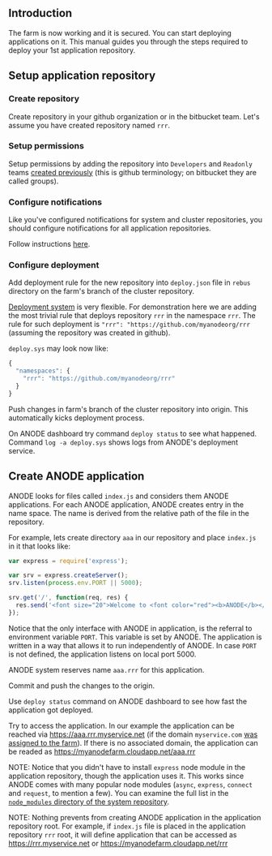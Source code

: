## Introduction

The farm is now working and it is secured. You can start deploying applications on it. This manual guides you through the steps required to deploy your 1st application repository.

## Setup application repository

### Create repository

Create repository in your github organization or in the bitbucket team. Let's assume you have created repository named ```rrr```.

### Setup permissions

Setup permissions by adding the repository into ```Developers``` and ```Readonly``` teams [created previously](https://github.com/anodejs/anodejs/blob/master/docs/SIMPLE_SETUP.md#setup-github-organization) (this is github terminology; on bitbucket they are called groups).

### Configure notifications

Like you've configured notifications for system and cluster repositories, you should configure notifications for all application repositories.

Follow instructions [here](https://github.com/anodejs/anodejs/blob/master/docs/SIMPLE_SETUP.md#configure-deployment-notifications).

### Configure deployment

Add deployment rule for the new repository into ```deploy.json``` file in ```rebus``` directory on the farm's branch of the cluster repository.

[Deployment system](https://github.com/anodejs/anodejs/blob/master/docs/REFERENCE.md#deployment) is very flexible. For demonstration here we are adding the most trivial rule that deploys repository ```rrr``` in the namespace ```rrr```. The rule for such deployment is ```"rrr": "https://github.com/myanodeorg/rrr``` (assuming the repository was created in github).

```deploy.sys``` may look now like:

```javascript
{
  "namespaces": {
    "rrr": "https://github.com/myanodeorg/rrr"
  }
}
```

Push changes in farm's branch of the cluster repository into origin. This automatically kicks deployment process.

On ANODE dashboard try command ```deploy status``` to see what happened. Command ```log -a deploy.sys``` shows logs from ANODE's deployment service.

## Create ANODE application

ANODE looks for files called ```index.js``` and considers them ANODE applications. For each ANODE application, ANODE creates entry in the name space. The name is derived from the relative path of the file in the repository.

For example, lets create directory ```aaa``` in our repository and place ```index.js``` in it that looks like:

```javascript
var express = require('express');

var srv = express.createServer();
srv.listen(process.env.PORT || 5000);

srv.get('/', function(req, res) {
  res.send('<font size="20">Welcome to <font color="red"><b>ANODE</b></font> application!</font>', 200);
});
```

Notice that the only interface with ANODE in application, is the referral to environment variable ```PORT```. This variable is set by ANODE. The application is written in a way that allows it to run independently of ANODE. In case ```PORT``` is not defined, the application listens on local port 5000.

ANODE system reserves name ```aaa.rrr``` for this application.

Commit and push the changes to the origin.

Use ```deploy status``` command on ANODE dashboard to see how fast the application got deployed.

Try to access the application. In our example the application can be reached via https://aaa.rrr.myservice.net (if the domain ```myservice.com``` [was assigned to the farm](https://github.com/anodejs/anodejs/blob/master/docs/SECURITY_SETUP.md#configure-domain-resolution)). If there is no associated domain, the application can be readed as https://myanodefarm.cloudapp.net/aaa.rrr

NOTE: Notice that you didn't have to install ```express``` node module in the application repository, though the application uses it. This works since ANODE comes with many popular node modules (```async```, ```express```, ```connect``` and ```request```, to mention a few). You can examine the full list in the [```node_modules``` directory of the system repository](https://github.com/anodejs/system/tree/master/node_modules).

NOTE: Nothing prevents from creating ANODE application in the application repository root. For example, if ```index.js``` file is placed in the application repository ```rrr``` root, it will define application that can be accessed as https://rrr.myservice.net or https://myanodefarm.cloudapp.net/rrr
